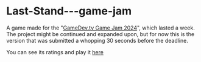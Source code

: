# Last-Stand---game-jam
 A game made for the "[GameDev.tv Game Jam 2024](https://itch.io/jam/gamedevtv-jam-2024)", which lasted a week. The project might be continued and expanded upon, but for now this is the version that was submitted a whopping 30 seconds before the deadline.

 You can see its ratings and play it [here](https://itch.io/jam/gamedevtv-jam-2024/rate/2750738)
